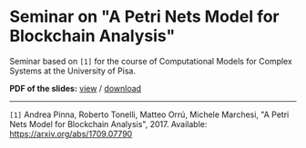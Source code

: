 # Seminar on "A Petri Nets Model for Blockchain Analysis"

Seminar based on `[1]` for the course of Computational Models for Complex Systems at the University of Pisa.

**PDF of the slides:** [view](slides/SlidesBTC_PN.pdf) / [download](https://github.com/lukefleed/bitcoin-petrinets-seminar/raw/main/slides/SlidesBTC_PN.pdf)

---

`[1]` Andrea Pinna, Roberto Tonelli, Matteo Orrú, Michele Marchesi, "A Petri Nets Model for Blockchain Analysis", 2017. Available: https://arxiv.org/abs/1709.07790
